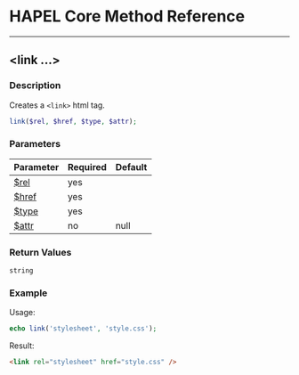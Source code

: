 # HAPEL Core Method Reference

---
## \<link ...>


### Description

Creates a `<link>` html tag.

```php
link($rel, $href, $type, $attr);
```

### Parameters

| Parameter                       | Required  | Default |
|---------------------------------|-----------|---------|
| [$rel](../attributes/rel.md)    | yes       |         |
| [$href](../attributes/href.md)  | yes       |         |
| [$type](../attributes/type.md)  | yes       |         |
| [$attr](../attributes/attr.md)  | no        | null    |


### Return Values

`string`


### Example

Usage:
```php
echo link('stylesheet', 'style.css');
```
Result:
```html
<link rel="stylesheet" href="style.css" />
```
